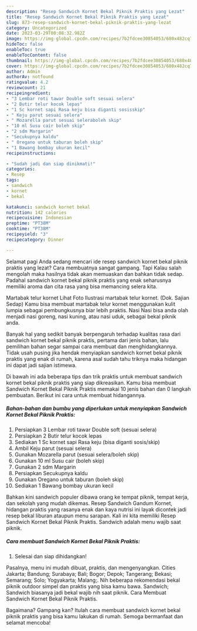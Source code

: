 ```yaml
---
description: "Resep Sandwich Kornet Bekal Piknik Praktis yang Lezat"
title: "Resep Sandwich Kornet Bekal Piknik Praktis yang Lezat"
slug: 873-resep-sandwich-kornet-bekal-piknik-praktis-yang-lezat
category: Uncategorized
date: 2023-03-29T00:08:32.982Z
image: https://img-global.cpcdn.com/recipes/7b2fdcee30854053/680x482cq70/sandwich-kornet-bekal-piknik-praktis-foto-resep-utama.jpg
hideToc: false
enableToc: true
enableTocContent: false
thumbnail: https://img-global.cpcdn.com/recipes/7b2fdcee30854053/680x482cq70/sandwich-kornet-bekal-piknik-praktis-foto-resep-utama.jpg
cover: https://img-global.cpcdn.com/recipes/7b2fdcee30854053/680x482cq70/sandwich-kornet-bekal-piknik-praktis-foto-resep-utama.jpg
author: Admin
authorAv: notfound
ratingvalue: 4.2
reviewcount: 21
recipeingredient:
- "3 Lembar roti tawar Double soft sesuai selera"
- "2 Butir telur kocok lepas"
- "1 Sc kornet sapi Rasa keju bisa diganti sosisskip"
- " Keju parut sesuai selera"
- " Mozarella parut sesuai seleraboleh skip"
- "10 ml Susu cair boleh skip"
- "2 sdm Margarin"
- "Secukupnya kaldu"
- " Oregano untuk taburan boleh skip"
- "1 Bawang bombay ukuran kecil"
recipeinstructions:

- "Sudah jadi dan siap dinikmati!"
categories:
- Resep
tags:
- sandwich
- kornet
- bekal

katakunci: sandwich kornet bekal 
nutrition: 142 calories
recipecuisine: Indonesian
preptime: "PT38M"
cooktime: "PT38M"
recipeyield: "3"
recipecategory: Dinner

---
```



Selamat pagi Anda sedang mencari ide resep sandwich kornet bekal piknik praktis yang lezat? Cara membuatnya sangat gampang. Tapi Kalau salah mengolah maka hasilnya tidak akan memuaskan dan bahkan tidak sedap. Padahal sandwich kornet bekal piknik praktis yang enak seharusnya memiliki aroma dan cita rasa yang bisa memancing selera kita.


Martabak telur kornet Lihat Foto Ilustrasi martabak telur kornet. (Dok. Sajian Sedap) Kamu bisa membuat martabak telur kornet menggunakan kulit lumpia sebagai pembungkusnya biar lebih praktis. Nasi Nasi bisa anda olah menjadi nasi goreng, nasi kuning, atau nasi uduk, sebagai bekal piknik anda.

Banyak hal yang sedikit banyak berpengaruh terhadap kualitas rasa dari sandwich kornet bekal piknik praktis, pertama dari jenis bahan, lalu pemilihan bahan segar sampai cara membuat dan menghidangkannya. Tidak usah pusing jika hendak menyiapkan sandwich kornet bekal piknik praktis yang enak di rumah, karena asal sudah tahu triknya maka hidangan ini dapat jadi sajian istimewa.


Di bawah ini ada beberapa tips dan trik praktis untuk membuat sandwich kornet bekal piknik praktis yang siap dikreasikan. Kamu bisa membuat Sandwich Kornet Bekal Piknik Praktis memakai 10 jenis bahan dan 0 langkah pembuatan. Berikut ini cara untuk membuat hidangannya.

<!--inarticleads1-->

##### Bahan-bahan dan bumbu yang diperlukan untuk menyiapkan Sandwich Kornet Bekal Piknik Praktis:

1. Persiapkan 3 Lembar roti tawar Double soft (sesuai selera)
1. Persiapkan 2 Butir telur kocok lepas
1. Sediakan 1 Sc kornet sapi Rasa keju (bisa diganti sosis/skip)
1. Ambil  Keju parut (sesuai selera)
1. Gunakan  Mozarella parut (sesuai selera/boleh skip)
1. Gunakan 10 ml Susu cair (boleh skip)
1. Gunakan 2 sdm Margarin
1. Persiapkan Secukupnya kaldu
1. Gunakan  Oregano untuk taburan (boleh skip)
1. Sediakan 1 Bawang bombay ukuran kecil


Bahkan kini sandwich populer dibawa orang ke tempat piknik, tempat kerja, dan sekolah yang mudah dikemas. Resep Sandwich Gandum Kornet, hidangan praktis yang rasanya enak dan kaya nutrisi ini layak dicontek jadi resep bekal liburan ataupun menu sarapan. Kali ini kita memiliki Resep Sandwich Kornet Bekal Piknik Praktis. Sandwich adalah menu wajib saat piknik. 

<!--inarticleads2-->

##### Cara membuat Sandwich Kornet Bekal Piknik Praktis:


1. Selesai dan siap dihidangkan!

Pasalnya, menu ini mudah dibuat, praktis, dan mengenyangkan. Cities Jakarta; Bandung; Surabaya; Bali; Bogor; Depok; Tangerang; Bekasi; Semarang; Solo; Yogyakarta; Malang;. Nih beberapa rekomendasi bekal piknik outdoor simpel dan praktis yang bisa kamu bawa. Sandwich; Sandwich biasanya jadi bekal wajib nih saat piknik. Cara Membuat Sandwich Kornet Bekal Piknik Praktis. 

Bagaimana? Gampang kan? Itulah cara membuat sandwich kornet bekal piknik praktis yang bisa kamu lakukan di rumah. Semoga bermanfaat dan selamat mencoba!
